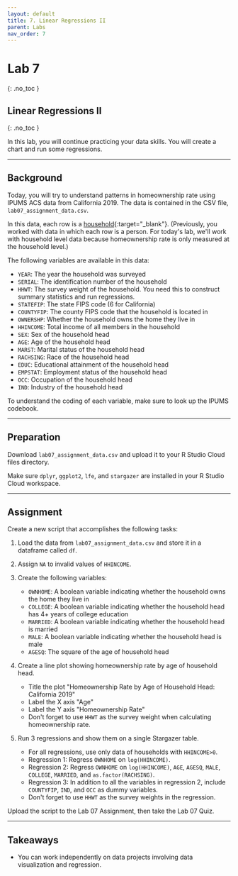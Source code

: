 ```yaml
---
layout: default
title: 7. Linear Regressions II
parent: Labs
nav_order: 7
---
```


# Lab 7
{: .no_toc }

## Linear Regressions II
{: .no_toc }

In this lab, you will continue practicing your data skills. You will create a chart and run some regressions.

---

## Background

Today, you will try to understand patterns in homeownership rate using IPUMS ACS data from California 2019.  The data is contained in the CSV file, `lab07_assignment_data.csv`.

In this data, each row is a [household](/docs/glossary/household){:target="_blank"}. (Previously, you worked with data in which each row is a person. For today's lab, we'll work with household level data because homeownership rate is only measured at the household level.)

The following variables are available in this data:
- `YEAR`: The year the household was surveyed
- `SERIAL`: The identification number of the household
- `HHWT`: The survey weight of the household. You need this to construct summary statistics and run regressions.
- `STATEFIP`: The state FIPS code (6 for California)
- `COUNTYFIP`: The county FIPS code that the household is located in
- `OWNERSHP`: Whether the household owns the home they live in
- `HHINCOME`: Total income of all members in the household
- `SEX`: Sex of the household head
- `AGE`: Age of the household head
- `MARST`: Marital status of the household head
- `RACHSING`: Race of the household head
- `EDUC`: Educational attainment of the household head
- `EMPSTAT`: Employment status of the household head
- `OCC`: Occupation of the household head
- `IND`: Industry of the household head

To understand the coding of each variable, make sure to look up the IPUMS codebook.

---

## Preparation

Download `lab07_assignment_data.csv` and upload it to your R Studio Cloud files directory.

Make sure `dplyr`, `ggplot2`, `lfe`, and `stargazer` are installed in your R Studio Cloud workspace.

---

## Assignment

Create a new script that accomplishes the following tasks:

1. Load the data from `lab07_assignment_data.csv` and store it in a dataframe called `df`.

2. Assign `NA` to invalid values of `HHINCOME`.

3. Create the following variables:
    - `OWNHOME`: A boolean variable indicating whether the household owns the home they live in
    - `COLLEGE`: A boolean variable indicating whether the household head has 4+ years of college education
    - `MARRIED`: A boolean variable indicating whether the household head is married
    - `MALE`: A boolean variable indicating whether the household head is male
    - `AGESQ`: The square of the age of household head

4. Create a line plot showing homeownership rate by age of household head.
    - Title the plot "Homeownership Rate by Age of Household Head: California 2019"
    - Label the X axis "Age"
    - Label the Y axis "Homeownership Rate"
    - Don't forget to use `HHWT` as the survey weight when calculating homeownership rate.

5. Run 3 regressions and show them on a single Stargazer table.
    - For all regressions, use only data of households with `HHINCOME>0`.
    - Regression 1: Regress `OWNHOME` on `log(HHINCOME)`.
    - Regression 2: Regress `OWNHOME` on `log(HHINCOME)`, `AGE`, `AGESQ`, `MALE`, `COLLEGE`, `MARRIED`, and `as.factor(RACHSING)`.
    - Regression 3: In addition to all the variables in regression 2, include `COUNTYFIP`, `IND`, and `OCC` as dummy variables.
    - Don't forget to use `HHWT` as the survey weights in the regression.
    
Upload the script to the Lab 07 Assignment, then take the Lab 07 Quiz.

---

## Takeaways

- You can work independently on data projects involving data visualization and regression.




